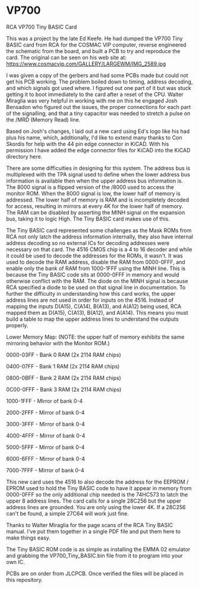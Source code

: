 # VP700
RCA VP700 Tiny BASIC Card

This was a project by the late Ed Keefe. He had dumped the VP700 Tiny BASIC card from RCA for the COSMAC VIP computer, reverse engineered the schematic from the board, and built a PCB to try and reproduce the card. The original can be seen on his web site at: https://www.cosmacvip.com/GALLERY/LARGEWM/IMG_2589.jpg

I was given a copy of the gerbers and had some PCBs made but could not get his PCB working. The problem boiled down to timing, address decoding, and which signals got used where. I figured out one part of it but was stuck getting it to boot immediately to the card after a reset of the CPU. Walter Miraglia was very helpful in working with me on this he engaged Josh Bensadon who figured out the issues, the proper connections for each part of the signalling, and that a tiny capacitor was needed to stretch a pulse on the /MRD (Memory Read) line.

Based on Josh's changes, I laid out a new card using Ed's logo like his had plus his name, which, additionally, I'd like to extend many thanks to Con Skordis for help with the 44 pin edge connector in KiCAD. With his permission I have added the edge connector files for KiCAD into the KiCAD directory here.

There are some difficulties in designing for this system. The address bus is multiplexed with the TPA signal used to define when the lower address bus information is available then when the upper address bus information is. The 8000 signal is a flipped version of the /8000 used to access the monitor ROM. When the 8000 signal is low, the lower half of memory is addressed. The lower half of memory is RAM and is incompletely decoded for access, resulting in mirrors at every 4K for the lower half of memory. The RAM can be disabled by asserting the MINH signal on the expansion bus, taking it to logic High. The Tiny BASIC card makes use of this.

The Tiny BASIC card represented some challenges as the Mask ROMs from RCA not only latch the address information internally, they also have internal address decoding so no external ICs for decoding addresses were necessary on that card. The 4516 CMOS chip is a 4 to 16 decoder and while it could be used to decode the addresses for the ROMs, it wasn't. It was used to decode the RAM address, disable the RAM from 0000-0FFF, and enable only the bank of RAM from 1000-1FFF using the MINH line. This is because the Tiny BASIC code sits at 0000-0FFF in memory and would otherwise conflict with the RAM. The diode on the MINH signal is because RCA specified a diode to be used on that signal line in documentation. To further the difficulty in understanding how this card works, the upper address lines are not used in order for inputs on the 4516. Instead of mapping the inputs D(A15), C(A14), B(A13), and A(A12) being used, RCA mapped them as D(A15), C(A13), B(A12), and A(A14). This means you must build a table to map the upper address lines to understand the outputs properly.

Lower Memory Map:  (NOTE: the upper half of memory exhibits the same mirroring behavior with the Monitor ROM.)

0000-03FF - Bank 0 RAM (2x 2114 RAM chips)

0400-07FF - Bank 1 RAM (2x 2114 RAM chips)

0800-0BFF - Bank 2 RAM (2x 2114 RAM chips)

0C00-0FFF - Bank 3 RAM (2x 2114 RAM chips)

1000-1FFF - Mirror of bank 0-4

2000-2FFF - Mirror of bank 0-4

3000-3FFF - Mirror of bank 0-4

4000-4FFF - Mirror of bank 0-4

5000-5FFF - Mirror of bank 0-4

6000-6FFF - Mirror of bank 0-4

7000-7FFF - Mirror of bank 0-4

This new card uses the 4516 to also decode the address for the EEPROM / EPROM used to hold the Tiny BASIC code to have it appear in memory from 0000-0FFF so the only additional chip needed is the 74HC573 to latch the upper 8 address lines. The card calls for a single 28C256 but the upper address lines are grounded. You are only using the lower 4K. If a 28C256 can't be found, a simple 27C64 will work just fine.

Thanks to Walter Miraglia for the page scans of the RCA Tiny BASIC manual. I've put them together in a single PDF file and put them here to make things easy.

The Tiny BASIC ROM code is as simple as installing the EMMA 02 emulator and grabbing the VP700_Tiny_BASIC.bin file from it to program into your own IC.

PCBs are on order from JLCPCB. Once verified the files will be placed in this repository.
